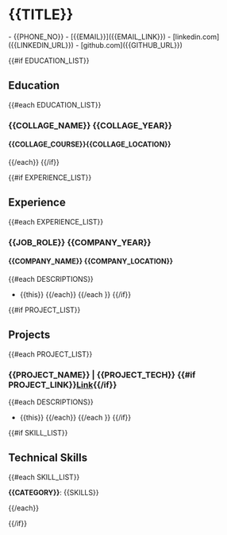# {{TITLE}}

<div class="section headerInfo" markdown='1'>
- {{PHONE_NO}}
- [{{EMAIL}}]({{EMAIL_LINK}})
- [linkedin.com]({{LINKEDIN_URL}})
- [github.com]({{GITHUB_URL}})
</div>


<!-- education section  -->
{{#if EDUCATION_LIST}}
## Education
{{#each EDUCATION_LIST}}
### {{COLLAGE_NAME}} <span class="spacer"></span><span class="normal">{{COLLAGE_YEAR}}</span>
#### {{COLLAGE_COURSE}}<span class="spacer"></span>{{COLLAGE_LOCATION}}
{{/each}}
{{/if}}


<!-- experience section -->
{{#if EXPERIENCE_LIST}}
## Experience
{{#each EXPERIENCE_LIST}}
### {{JOB_ROLE}} <span class="spacer"></span><span class="normal"> {{COMPANY_YEAR}}</span>
#### {{COMPANY_NAME}} <span class="spacer"></span> {{COMPANY_LOCATION}}
{{#each DESCRIPTIONS}}
- {{this}}
{{/each}}
{{/each }}
{{/if}}

<!-- project section -->
{{#if PROJECT_LIST}}
## Projects
{{#each PROJECT_LIST}}
### {{PROJECT_NAME}}<span class="tech-stack">&nbsp;| {{PROJECT_TECH}} </span><span class="spacer"></span><span class="normal">{{#if PROJECT_LINK}}[Link]({{PROJECT_LINK}}){{/if}}</span>
{{#each DESCRIPTIONS}}
- {{this}}
  {{/each}}
  {{/each }}
{{/if}}


<!-- skills section -->
{{#if SKILL_LIST}}
## Technical Skills
<div class="indent" markdown='1'>
{{#each SKILL_LIST}}

**{{CATEGORY}}**: {{SKILLS}}

{{/each}}
</div>
{{/if}}
